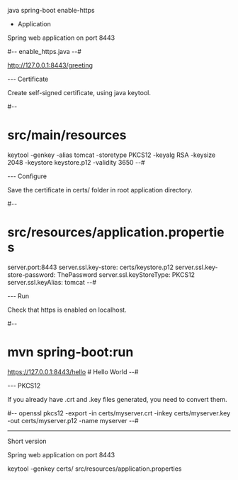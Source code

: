 java spring-boot enable-https

* Application

Spring web application on port 8443

#-- enable_https.java --#

http://127.0.0.1:8443/greeting


--- Certificate

Create self-signed certificate, using java keytool.

#--
# src/main/resources

keytool -genkey -alias tomcat -storetype PKCS12 -keyalg RSA -keysize 2048 -keystore keystore.p12 -validity 3650
--#

--- Configure

Save the certificate in certs/ folder in root application directory.

#--
# src/resources/application.properties

server.port:8443
server.ssl.key-store: certs/keystore.p12
server.ssl.key-store-password: ThePassword
server.ssl.keyStoreType: PKCS12
server.ssl.keyAlias: tomcat
--#

--- Run

Check that https is enabled on localhost.

#--
# mvn spring-boot:run

https://127.0.0.1:8443/hello
    # Hello World
--#

--- PKCS12

If you already have .crt and .key files generated, you need to convert them.

#--
openssl pkcs12 -export -in certs/myserver.crt -inkey certs/myserver.key -out certs/myserver.p12 -name myserver
--#

-----------------------------------------------

Short version

Spring web application on port 8443

keytool -genkey
certs/
src/resources/application.properties